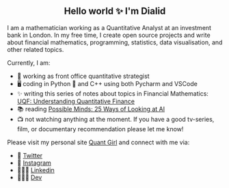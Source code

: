 
<h2 align="center">Hello world ✨ I'm Dialid </h2>

I am a mathematician working as a Quantitative Analyst at an investment bank in London. In my free time, I create open source projects and write about financial mathematics, programming, statistics, data visualisation, and other related topics.

Currently, I am:

- 🔭 working as front office quantitative strategist
- 🖥 coding in Python 🐍 and C++ using both Pycharm and VSCode
- ✨ writing this series of notes about topics in Financial Mathematics: [UQF: Understanding Quantitative Finance](https://quantgirluk.github.io/Understanding-Quantitative-Finance/intro.html)
- 📚 reading
  [Possible Minds: 25 Ways of Looking at AI](https://en.wikipedia.org/wiki/Possible_Minds)
- 📺 not watching anything at the moment. If you have a good tv-series, film, or documentary recommendation please let me know!


Please visit my personal site [Quant Girl](https://quantgirl.blog/) and connect with me via:

- 🦜 [Twitter](https://twitter.com/Quant_Girl)
- 📸 [Instagram](https://www.instagram.com/quant_girl/)
- 👩🏽‍💼 [Linkedin](https://www.linkedin.com/in/dialidsantiago/)
- 👩🏽‍💻 [Dev](https://dev.to/quantgirluk)



<!--
**quantgirluk/quantgirluk** is a ✨ _special_ ✨ repository because its `README.md` (this file) appears on your GitHub profile.



